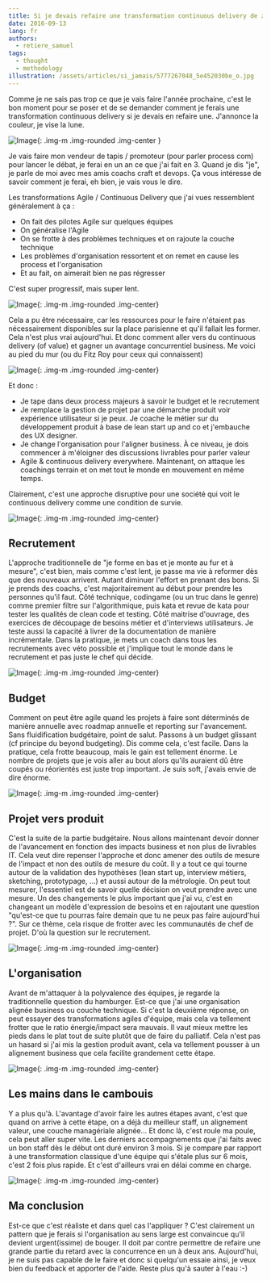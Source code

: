 ```yaml
---
title: Si je devais refaire une transformation continuous delivery de zéro
date: 2016-09-13
lang: fr
authors:
  - retiere_samuel
tags:
  - thought
  - methodology
illustration: /assets/articles/si_jamais/5777267048_5e452030be_o.jpg
---
```


Comme je ne sais pas trop ce que je vais faire l'année prochaine, c'est le bon moment pour se poser et de se demander comment je ferais une transformation continuous delivery si je devais en refaire une. J'annonce la couleur, je vise la lune.

![Image](/assets/articles/si_jamais/internet-archive-film-domaine-public-melies-voyage-lune.jpg){: .img-m .img-rounded .img-center }

Je vais faire mon vendeur de tapis / promoteur (pour parler process com) pour lancer le débat, je ferai en un an ce que j'ai fait en 3. Quand je dis "je", je parle de moi avec mes amis coachs craft et devops. Ça vous intéresse de savoir comment je ferai, eh bien, je vais vous le dire.

Les transformations Agile / Continuous Delivery que j'ai vues ressemblent généralement à ça :

- On fait des pilotes Agile sur quelques équipes
- On généralise l'Agile
- On se frotte à des problèmes techniques et on rajoute la couche technique
- Les problèmes d'organisation ressortent et on remet en cause les process et l'organisation
- Et au fait, on aimerait bien ne pas régresser

C'est super progressif, mais super lent.

![Image](/assets/articles/si_jamais/2037551808_d8812f351f_z.jpg){: .img-m .img-rounded .img-center}

Cela a pu être nécessaire, car les ressources pour le faire n'étaient pas nécessairement disponibles sur la place parisienne et qu'il fallait les former. Cela n'est plus vrai aujourd'hui. Et donc comment aller vers du continuous delivery (of value) et gagner un avantage concurrentiel business. Me voici au pied du mur (ou du Fitz Roy pour ceux qui connaissent)

![Image](/assets/articles/si_jamais/6337221390_cb5f2cce4c_o.jpg){: .img-m .img-rounded .img-center}

Et donc :

- Je tape dans deux process majeurs à savoir le budget et le recrutement
- Je remplace la gestion de projet par une démarche produit voir expérience utilisateur si je peux. Je coache le métier sur du développement produit à base de lean start up and co et j'embauche des UX designer.
- Je change l'organisation pour l'aligner business. À ce niveau, je dois commencer à m'éloigner des discussions livrables pour parler valeur
- Agile &amp; continuous delivery everywhere. Maintenant, on attaque les coachings terrain et on met tout le monde en mouvement en même temps.

Clairement, c'est une approche disruptive pour une société qui voit le continuous delivery comme une condition de survie.


![Image](/assets/articles/si_jamais/7707975616_6a95bc129a_o.jpg){: .img-m .img-rounded .img-center}

## Recrutement

L'approche traditionnelle de "je forme en bas et je monte au fur et à mesure", c'est bien, mais comme c'est lent, je passe ma vie à reformer dès que des nouveaux arrivent. Autant diminuer l'effort en prenant des bons. Si je prends des coachs, c'est majoritairement au début pour prendre les personnes qu'il faut. Côté technique, codingame (ou un truc dans le genre) comme premier filtre sur l'algorithmique, puis kata et revue de kata pour tester les qualités de clean code et testing. Côté maitrise d'ouvrage, des exercices de découpage de besoins métier et d'interviews utilisateurs. Je teste aussi la capacité à livrer de la documentation de manière incrémentale. Dans la pratique, je mets un coach dans tous les recrutements avec véto possible et j'implique tout le monde dans le recrutement et pas juste le chef qui décide.


![Image](/assets/articles/si_jamais/9859823713_39c5066db1_z.jpg){: .img-m .img-rounded .img-center}

## Budget

Comment on peut être agile quand les projets à faire sont déterminés de manière annuelle avec roadmap annuelle et reporting sur l'avancement. Sans fluidification budgétaire, point de salut. Passons à un budget glissant (cf principe du beyond budgeting). Dis comme cela, c'est facile. Dans la pratique, cela frotte beaucoup, mais le gain est tellement énorme. Le nombre de projets que je vois aller au bout alors qu'ils auraient dû être coupés ou réorientés est juste trop important. Je suis soft, j'avais envie de dire énorme.


![Image](/assets/articles/si_jamais/3243817815_26e4148de6_o.jpg){: .img-m .img-rounded .img-center}

## Projet vers produit

C'est la suite de la partie budgétaire. Nous allons maintenant devoir donner de l'avancement en fonction des impacts business et non plus de livrables IT. Cela veut dire repenser l'approche et donc amener des outils de mesure de l'impact et non des outils de mesure du coût. Il y a tout ce qui tourne autour de la validation des hypothèses (lean start up, interview métiers, sketching, prototypage, ...) et aussi autour de la métrologie. On peut tout mesurer, l'essentiel est de savoir quelle décision on veut prendre avec une mesure. Un des changements le plus important que j'ai vu, c'est en changeant un modèle d'expression de besoins et en rajoutant une question "qu'est-ce que tu pourras faire demain que tu ne peux pas faire aujourd'hui ?". Sur ce thème, cela risque de frotter avec les communautés de chef de projet. D'où la question sur le recrutement.


![Image](/assets/articles/si_jamais/3166807592_477998672d_o.jpg){: .img-m .img-rounded .img-center}

## L'organisation

Avant de m'attaquer à la polyvalence des équipes, je regarde la traditionnelle question du hamburger. Est-ce que j'ai une organisation alignée business ou couche technique. Si c'est la deuxième réponse, on peut essayer des transformations agiles d'équipe, mais cela va tellement frotter que le ratio énergie/impact sera mauvais. Il vaut mieux mettre les pieds dans le plat tout de suite plutôt que de faire du palliatif. Cela n'est pas un hasard si j'ai mis la gestion produit avant, cela va tellement pousser à un alignement business que cela facilite grandement cette étape.


![Image](/assets/articles/si_jamais/8480148004_7d542db588_o.jpg){: .img-m .img-rounded .img-center}

## Les mains dans le cambouis

Y a plus qu'à. L'avantage d'avoir faire les autres étapes avant, c'est que quand on arrive à cette étape, on a déjà du meilleur staff, un alignement valeur, une couche managériale alignée... Et donc là, c'est roule ma poule, cela peut aller super vite. Les derniers accompagnements que j'ai faits avec un bon staff dès le début ont duré environ 3 mois. Si je compare par rapport à une transformation classique d'une équipe qui s'étale plus sur 6 mois, c'est 2 fois plus rapide. Et c'est d'ailleurs vrai en délai comme en charge.


![Image](/assets/articles/si_jamais/5777267048_83ca19733a_z.jpg){: .img-m .img-rounded .img-center}

## Ma conclusion

Est-ce que c'est réaliste et dans quel cas l'appliquer ? C'est clairement un pattern que je ferais si l'organisation au sens large est convaincue qu'il devient urgent(issime) de bouger. Il doit par contre permettre de refaire une grande partie du retard avec la concurrence en un à deux ans. Aujourd'hui, je ne suis pas capable de le faire et donc si quelqu'un essaie ainsi, je veux bien du feedback et apporter de l'aide. Reste plus qu'à sauter à l'eau :-)
